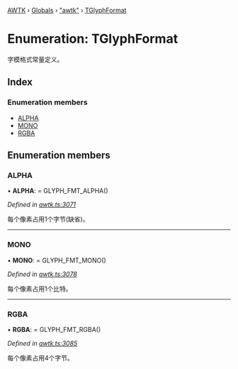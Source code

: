 [AWTK](../README.md) › [Globals](../globals.md) › ["awtk"](../modules/_awtk_.md) › [TGlyphFormat](_awtk_.tglyphformat.md)

# Enumeration: TGlyphFormat

字模格式常量定义。

## Index

### Enumeration members

* [ALPHA](_awtk_.tglyphformat.md#alpha)
* [MONO](_awtk_.tglyphformat.md#mono)
* [RGBA](_awtk_.tglyphformat.md#rgba)

## Enumeration members

###  ALPHA

• **ALPHA**: =  GLYPH_FMT_ALPHA()

*Defined in [awtk.ts:3071](https://github.com/zlgopen/awtk-binding/blob/540939e/tools/code_gen/js/output/awtk.ts#L3071)*

每个像素占用1个字节(缺省)。

___

###  MONO

• **MONO**: =  GLYPH_FMT_MONO()

*Defined in [awtk.ts:3078](https://github.com/zlgopen/awtk-binding/blob/540939e/tools/code_gen/js/output/awtk.ts#L3078)*

每个像素占用1个比特。

___

###  RGBA

• **RGBA**: =  GLYPH_FMT_RGBA()

*Defined in [awtk.ts:3085](https://github.com/zlgopen/awtk-binding/blob/540939e/tools/code_gen/js/output/awtk.ts#L3085)*

每个像素占用4个字节。

